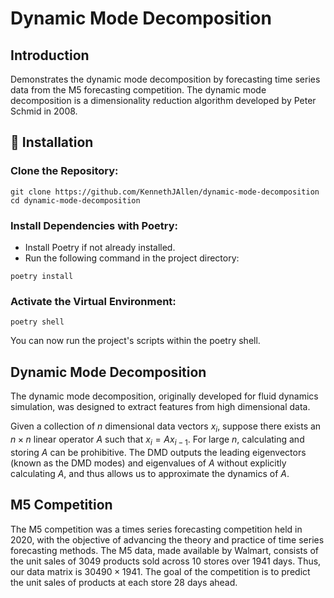 # Dynamic Mode Decomposition

## Introduction
Demonstrates the dynamic mode decomposition by forecasting time series data from the M5 forecasting competition. The dynamic mode decomposition is a dimensionality reduction algorithm developed by Peter Schmid in 2008.

## 🔧 Installation

### Clone the Repository:

```
git clone https://github.com/KennethJAllen/dynamic-mode-decomposition
cd dynamic-mode-decomposition
```
### Install Dependencies with Poetry:

*   Install Poetry if not already installed.
*   Run the following command in the project directory:

```
poetry install
```
### Activate the Virtual Environment:
```
poetry shell
```
You can now run the project's scripts within the poetry shell.

## Dynamic Mode Decomposition
The dynamic mode decomposition, originally developed for fluid dynamics simulation, was designed to extract features from high dimensional data.

Given a collection of $n$ dimensional data vectors $x_i$, suppose there exists an $n \times n$ linear operator $A$ such that $x_i = A x_{i-1}$. For large $n$, calculating and storing $A$ can be prohibitive. The DMD outputs the leading eigenvectors (known as the DMD modes) and eigenvalues of $A$ without explicitly calculating $A$, and thus allows us to approximate the dynamics of $A$.

## M5 Competition
The M5 competition was a times series forecasting competition held in 2020, with the objective of advancing the theory and practice of time series forecasting methods. The M5 data, made available by Walmart, consists of the unit sales of $3049$ products sold across $10$ stores over $1941$ days. Thus, our data matrix is $30490 \times 1941$. The goal of the competition is to predict the unit sales of products at each store $28$ days ahead.
